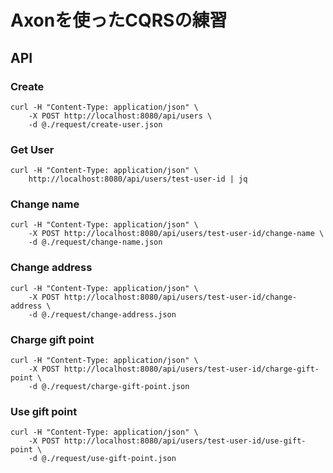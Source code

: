 # Axonを使ったCQRSの練習

## API
### Create 
```
curl -H "Content-Type: application/json" \
    -X POST http://localhost:8080/api/users \
    -d @./request/create-user.json
```

### Get User
```
curl -H "Content-Type: application/json" \
    http://localhost:8080/api/users/test-user-id | jq
```

### Change name
```
curl -H "Content-Type: application/json" \
    -X POST http://localhost:8080/api/users/test-user-id/change-name \
    -d @./request/change-name.json
```

### Change address
```
curl -H "Content-Type: application/json" \
    -X POST http://localhost:8080/api/users/test-user-id/change-address \
    -d @./request/change-address.json
```

### Charge gift point
```
curl -H "Content-Type: application/json" \
    -X POST http://localhost:8080/api/users/test-user-id/charge-gift-point \
    -d @./request/charge-gift-point.json
```

### Use gift point
```
curl -H "Content-Type: application/json" \
    -X POST http://localhost:8080/api/users/test-user-id/use-gift-point \
    -d @./request/use-gift-point.json
```